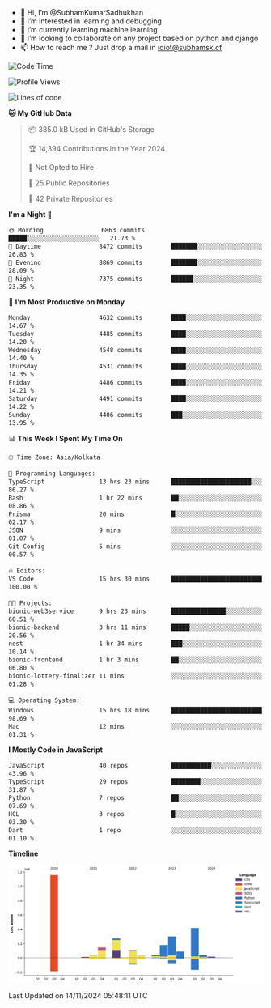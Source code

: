 - 👋 Hi, I’m @SubhamKumarSadhukhan
- 👀 I’m interested in learning and debugging
- 🌱 I’m currently learning machine learning
- 💞️ I’m looking to collaborate on any project based on python and django
- 📫 How to reach me ?
      Just drop a mail in idiot@subhamsk.cf

<!---
SubhamKumarSadhukhan/SubhamKumarSadhukhan is a ✨ special ✨ repository because its `README.md` (this file) appears on your GitHub profile.
You can click the Preview link to take a look at your changes.
--->


<!--START_SECTION:waka-->
![Code Time](http://img.shields.io/badge/Code%20Time-2%2C621%20hrs%2045%20mins-blue)

![Profile Views](http://img.shields.io/badge/Profile%20Views-3-blue)

![Lines of code](https://img.shields.io/badge/From%20Hello%20World%20I%27ve%20Written-2.8%20million%20lines%20of%20code-blue)

**🐱 My GitHub Data** 

> 📦 385.0 kB Used in GitHub's Storage 
 > 
> 🏆 14,394 Contributions in the Year 2024
 > 
> 🚫 Not Opted to Hire
 > 
> 📜 25 Public Repositories 
 > 
> 🔑 42 Private Repositories 
 > 
**I'm a Night 🦉** 

```text
🌞 Morning                6863 commits        █████░░░░░░░░░░░░░░░░░░░░   21.73 % 
🌆 Daytime                8472 commits        ███████░░░░░░░░░░░░░░░░░░   26.83 % 
🌃 Evening                8869 commits        ███████░░░░░░░░░░░░░░░░░░   28.09 % 
🌙 Night                  7375 commits        ██████░░░░░░░░░░░░░░░░░░░   23.35 % 
```
📅 **I'm Most Productive on Monday** 

```text
Monday                   4632 commits        ████░░░░░░░░░░░░░░░░░░░░░   14.67 % 
Tuesday                  4485 commits        ████░░░░░░░░░░░░░░░░░░░░░   14.20 % 
Wednesday                4548 commits        ████░░░░░░░░░░░░░░░░░░░░░   14.40 % 
Thursday                 4531 commits        ████░░░░░░░░░░░░░░░░░░░░░   14.35 % 
Friday                   4486 commits        ████░░░░░░░░░░░░░░░░░░░░░   14.21 % 
Saturday                 4491 commits        ████░░░░░░░░░░░░░░░░░░░░░   14.22 % 
Sunday                   4406 commits        ███░░░░░░░░░░░░░░░░░░░░░░   13.95 % 
```


📊 **This Week I Spent My Time On** 

```text
🕑︎ Time Zone: Asia/Kolkata

💬 Programming Languages: 
TypeScript               13 hrs 23 mins      ██████████████████████░░░   86.27 % 
Bash                     1 hr 22 mins        ██░░░░░░░░░░░░░░░░░░░░░░░   08.86 % 
Prisma                   20 mins             █░░░░░░░░░░░░░░░░░░░░░░░░   02.17 % 
JSON                     9 mins              ░░░░░░░░░░░░░░░░░░░░░░░░░   01.07 % 
Git Config               5 mins              ░░░░░░░░░░░░░░░░░░░░░░░░░   00.57 % 

🔥 Editors: 
VS Code                  15 hrs 30 mins      █████████████████████████   100.00 % 

🐱‍💻 Projects: 
bionic-web3service       9 hrs 23 mins       ███████████████░░░░░░░░░░   60.51 % 
bionic-backend           3 hrs 11 mins       █████░░░░░░░░░░░░░░░░░░░░   20.56 % 
nest                     1 hr 34 mins        ███░░░░░░░░░░░░░░░░░░░░░░   10.14 % 
bionic-frontend          1 hr 3 mins         ██░░░░░░░░░░░░░░░░░░░░░░░   06.80 % 
bionic-lottery-finalizer 11 mins             ░░░░░░░░░░░░░░░░░░░░░░░░░   01.28 % 

💻 Operating System: 
Windows                  15 hrs 18 mins      █████████████████████████   98.69 % 
Mac                      12 mins             ░░░░░░░░░░░░░░░░░░░░░░░░░   01.31 % 
```

**I Mostly Code in JavaScript** 

```text
JavaScript               40 repos            ███████████░░░░░░░░░░░░░░   43.96 % 
TypeScript               29 repos            ████████░░░░░░░░░░░░░░░░░   31.87 % 
Python                   7 repos             ██░░░░░░░░░░░░░░░░░░░░░░░   07.69 % 
HCL                      3 repos             █░░░░░░░░░░░░░░░░░░░░░░░░   03.30 % 
Dart                     1 repo              ░░░░░░░░░░░░░░░░░░░░░░░░░   01.10 % 
```



**Timeline**

![Lines of Code chart](https://raw.githubusercontent.com/SubhamKumarSadhukhan/SubhamKumarSadhukhan/main/assets/bar_graph.png)


 Last Updated on 14/11/2024 05:48:11 UTC
<!--END_SECTION:waka-->
